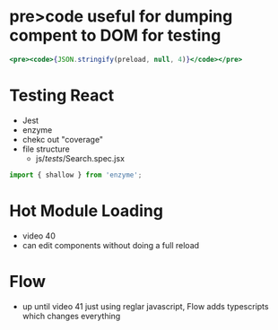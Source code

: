 # pre>code useful for dumping compent to DOM for testing

```jsx
<pre><code>{JSON.stringify(preload, null, 4)}</code></pre>
```

# Testing React
- Jest
- enzyme
- chekc out "coverage"
- file structure
  - js/_tests_/Search.spec.jsx

```jsx
import { shallow } from 'enzyme';
```

# Hot Module Loading
- video 40
- can edit components without doing a full reload

# Flow
- up until video 41 just using reglar javascript, Flow adds typescripts which changes everything